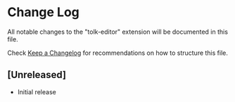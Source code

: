 # Change Log

All notable changes to the "tolk-editor" extension will be documented in this file.

Check [Keep a Changelog](http://keepachangelog.com/) for recommendations on how to structure this file.

## [Unreleased]

- Initial release